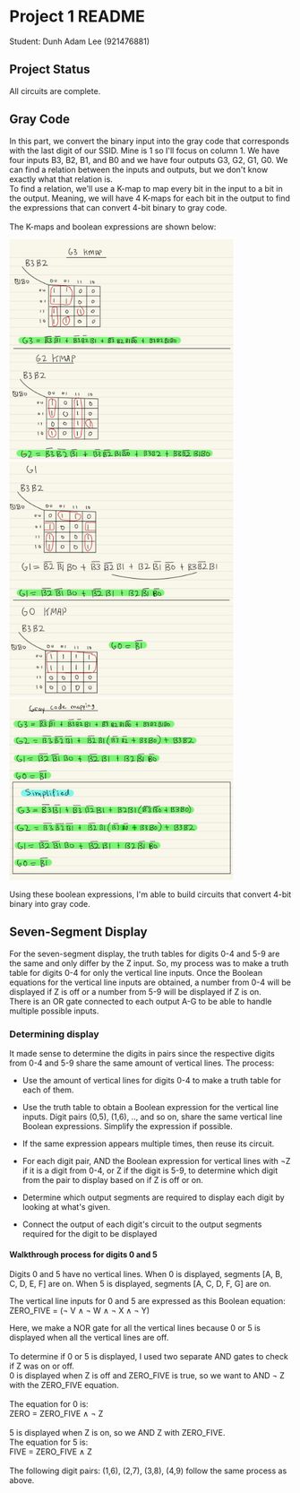 
# Project 1 README

  

Student: Dunh Adam Lee (921476881)

  

## Project Status

All circuits are complete.

## Gray Code
In this part, we convert the binary input into the gray code that corresponds with the last digit of our SSID. Mine is 1 so I'll focus on column 1. We have four inputs B3, B2, B1, and B0 and we have four outputs G3, G2, G1, G0. We can find a relation between the inputs and outputs, but we don't know exactly what that relation is. 
<br/>
To find a relation, we'll use a K-map to map every bit in the input to a bit in the output. Meaning, we will have 4 K-maps for each bit in the output to find the expressions that can convert 4-bit binary to gray code.
<br/>
<br/>
The K-maps and boolean expressions are shown below:

<img src="kmaps/2.png" alt="G3 and G2 K-map" width="400"/>
<img src="kmaps/1.png" alt="G2 and G1 K-map" width="400"/>
<img src="kmaps/0.png" alt="Boolean Expressions" width="400"/>

Using these boolean expressions, I'm able to build circuits that convert 4-bit binary into gray code.
## Seven-Segment Display

  For the seven-segment display, the truth tables for digits 0-4 and 5-9 are the same and only differ by the Z input. So, my process was to make a truth table for digits 0-4 for only the vertical line inputs.  Once the Boolean equations for the vertical line inputs are obtained, a number from 0-4 will be displayed if Z is off or a number from 5-9 will be displayed if Z is on.
<br/>
There is an OR gate connected to each output A-G to be able to handle multiple possible inputs.
<br/>
### Determining display
It made sense to determine the digits in pairs since the respective digits from 0-4 and 5-9 share the same amount of vertical lines. The process:
* Use the amount of vertical lines for digits 0-4 to make a truth table for each of them. 

* Use the truth table to obtain a Boolean expression for the vertical line inputs. Digit pairs (0,5), (1,6), .., and so on, share the same vertical line Boolean expressions. Simplify the expression if possible.
* If the same expression appears multiple times, then reuse its circuit.
* For each digit pair, AND the Boolean expression for vertical lines with &not;Z if it is a digit from 0-4, or Z if the digit is 5-9, to determine which digit from the pair to display based on if Z is off or on.
*  Determine which output segments are required to display each digit by looking at what's given.
* Connect the output of each digit's circuit to the output segments required for the digit to be displayed
#### Walkthrough process for digits 0 and 5
Digits 0 and 5 have no vertical lines.
When 0 is displayed, segments [A, B, C, D, E, F] are on.
When 5 is displayed, segments [A, C, D, F, G] are on.

The vertical line inputs for 0 and 5 are expressed as this Boolean equation:  
ZERO_FIVE = \(&not; V &and; &not; W &and; &not; X &and; &not; Y)

Here, we make a NOR gate for all the vertical lines because 0 or 5 is displayed when all the vertical lines are off.
<br/>
<br/>
To determine if 0 or 5 is displayed, I used two separate AND gates to check if Z was on or off.
<br/>
0 is displayed when Z is off and ZERO_FIVE is true, so we want to AND &not; Z with the ZERO_FIVE equation. 
<br/>
<br/>
The equation for 0 is:
<br/>
ZERO = ZERO_FIVE &and; &not; Z
<br/>
<br/>
5 is displayed when Z is on, so we AND Z with ZERO_FIVE. 
<br/>
The equation for 5 is: 
<br/>
FIVE = ZERO_FIVE &and;  Z
<br/>
<br/>
The following digit pairs: (1,6), (2,7), (3,8), (4,9) follow the same process as above. 
